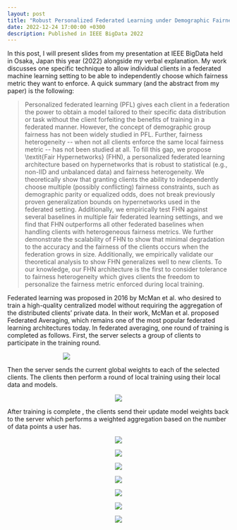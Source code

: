 ```yaml
---
layout: post
title: "Robust Personalized Federated Learning under Demographic Fairness Heterogeneity"
date: 2022-12-24 17:00:00 +0300
description: Published in IEEE BigData 2022
---
```

In this post, I will present slides from my presentation at IEEE BigData held in Osaka, Japan this year (2022) alongside my verbal explanation. My work discusses one specific technique to allow individual clients in a federated machine learning setting to be able to independently choose which fairness metric they want to enforce. A quick summary (and the abstract from my paper) is the following: 

> Personalized federated learning (PFL) gives each client in a federation the power to obtain a model tailored to their specific data distribution or task without the client forfeiting the benefits of training in a federated manner. However, the concept of demographic group fairness has not been widely studied in PFL. Further, fairness heterogeneity -- when not all clients enforce the same local fairness metric -- has not been studied at all. To fill this gap, we propose \textit{Fair Hypernetworks} (FHN), a personalized federated learning architecture based on hypernetworks that is robust to statistical (e.g., non-IID and unbalanced data) and fairness heterogeneity. We theoretically show that granting clients the ability to independently choose multiple (possibly conflicting) fairness constraints, such as demographic parity or equalized odds, does not break previously proven generalization bounds on hypernetworks used in the federated setting. Additionally, we empirically test FHN against several baselines in multiple fair federated learning settings, and we find that FHN outperforms all other federated baselines when handling clients with heterogeneous fairness metrics. We further demonstrate the scalability of FHN to show that minimal degradation to the accuracy and the fairness of the clients occurs when the federation grows in size. Additionally, we empirically validate our theoretical analysis to show FHN generalizes well to new clients. To our knowledge, our FHN architecture is the first to consider tolerance to fairness heterogeneity which gives clients the freedom to personalize the fairness metric enforced during local training.

Federated learning was proposed in 2016 by McMan et al. who desired to train a high-quality centralized model without requiring the aggregation of the distributed clients’ private data. In their work, McMan et al. proposed Federated Averaging, which remains one of the most popular federated learning architectures today. In federated averaging, one round of training is completed as follows. First, the server selects a group of clients to participate in the training round. 

<p style="display: block; margin: auto; width: 50%;">
  <img src="http://alycia-noel.github.io/assets/img/bigdata22/2.png" />
</p>

Then the server sends the current global weights to each of the selected clients. The clients then perform a round of local training using their local data and models.
  
<p align="center">
  <img src="http://alycia-noel.github.io/assets/img/bigdata22/3.png" />
</p>

After training is complete <click>, the clients send their update model weights back to the server which performs a weighted aggregation <click> based on the number of data points a user has.

<p align="center">
  <img src="http://alycia-noel.github.io/assets/img/bigdata22/4.png" />
</p>
<p align="center">
  <img src="http://alycia-noel.github.io/assets/img/bigdata22/5.png" />
</p>
<p align="center">
  <img src="http://alycia-noel.github.io/assets/img/bigdata22/6.png" />
</p>
<p align="center">
  <img src="http://alycia-noel.github.io/assets/img/bigdata22/7.png" />
</p>
<p align="center">
  <img src="http://alycia-noel.github.io/assets/img/bigdata22/8.png" />
</p>
<p align="center">
  <img src="http://alycia-noel.github.io/assets/img/bigdata22/9.png" />
</p>
<p align="center">
  <img src="http://alycia-noel.github.io/assets/img/bigdata22/10.png" />
</p>
